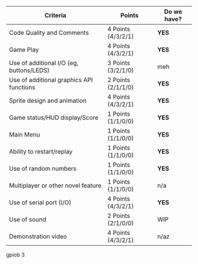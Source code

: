 
| Criteria                                 | Points             | Do we have? |
| ---------------------------------------- | ------------------ | ----------- |
| Code Quality and Comments                | 4 Points (4/3/2/1) | **YES**     |
| Game Play                                | 4 Points (4/3/2/1) | **YES**     |
| Use of additional I/O (eg, buttons/LEDS) | 3 Points (3/2/1/0) | meh         |
| Use of additional graphics API functions | 2 Points (2/1/1/0) | **YES**     |
| Sprite design and animation              | 4 Points (4/3/2/1) | **YES**     |
| Game status/HUD display/Score            | 1 Points (1/1/0/0) | **YES**     |
| Main Menu                                | 1 Points (1/1/0/0) | **YES**     |
| Ability to restart/replay                | 1 Points (1/1/0/0) | **YES**     |
| Use of random numbers                    | 1 Points (1/1/0/0) | **YES**     |
| Multiplayer or other novel feature       | 1 Points (1/1/0/0) | n/a         |
| Use of serial port (I/O)                 | 4 Points (4/3/2/1) | **YES**  |
| Use of sound                             | 2 Points (2/1/0/0) | WIP         |
| Demonstration video                      | 4 Points (4/3/2/1) | n/az        |
gpiob 3
